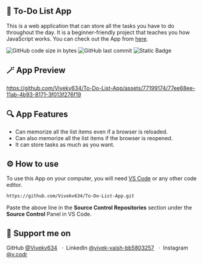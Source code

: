 ## 📃 To-Do List App
This is a web application that can store all the tasks you have to do throughout the day. It is a beginner-friendly project that teaches you how JavaScript works.
You can check out the App from [here](https://vivekv634.github.io/To-Do-List-App/).

![GitHub code size in bytes](https://img.shields.io/github/languages/code-size/vivekv634/To-Do-List-App?style=for-the-badge)
![GitHub last commit](https://img.shields.io/github/last-commit/vivekv634/To-Do-List-App?style=for-the-badge)
![Static Badge](https://img.shields.io/badge/LICENSE-MIT-blue?style=for-the-badge)


## 🪄 App Preview
https://github.com/Vivekv634/To-Do-List-App/assets/77199174/77ee68ee-11ab-4b93-8171-3f013f276f19

## 🔍 App Features
* Can memorize all the list items even if a browser is reloaded.
* Can also memorize all the list items if the browser is reopened.
* It can store tasks as much as you want.

## ⚙️ How to use
To use this App on your computer, you will need [VS Code](https://code.visualstudio.com/download) or any other code editor.

```bash
https://github.com/Vivekv634/To-Do-List-App.git
```
Paste the above line in the **Source Control Repositories** section under the **Source Control** Panel in VS Code.

## 🤝 Support me on
GitHub [@Vivekv634](https://github.com/Vivekv634) &nbsp; &middot;&nbsp;
LinkedIn [@vivek-vaish-bb5803257](https://www.linkedin.com/in/vivek-vaish-bb5803257/) &nbsp; &middot;&nbsp;
Instagram [@v.codr](https://www.instagram.com/v.codr/)
